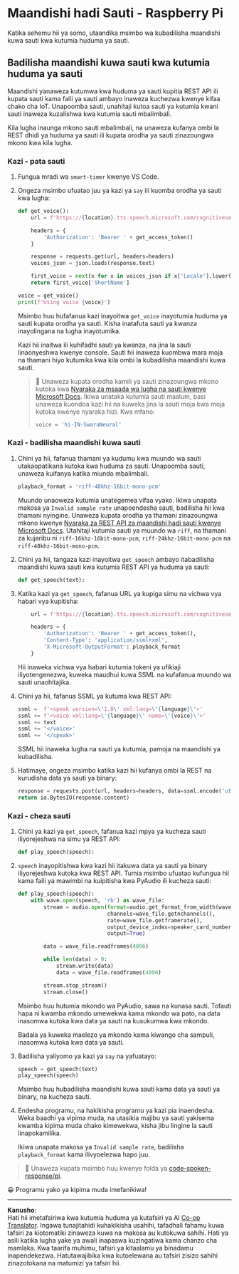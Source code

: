 <!--
CO_OP_TRANSLATOR_METADATA:
{
  "original_hash": "606f3af1c78e3741e48ce77c31cea626",
  "translation_date": "2025-08-27T21:12:49+00:00",
  "source_file": "6-consumer/lessons/3-spoken-feedback/pi-text-to-speech.md",
  "language_code": "sw"
}
-->
# Maandishi hadi Sauti - Raspberry Pi

Katika sehemu hii ya somo, utaandika msimbo wa kubadilisha maandishi kuwa sauti kwa kutumia huduma ya sauti.

## Badilisha maandishi kuwa sauti kwa kutumia huduma ya sauti

Maandishi yanaweza kutumwa kwa huduma ya sauti kupitia REST API ili kupata sauti kama faili ya sauti ambayo inaweza kuchezwa kwenye kifaa chako cha IoT. Unapoomba sauti, unahitaji kutoa sauti ya kutumia kwani sauti inaweza kuzalishwa kwa kutumia sauti mbalimbali.

Kila lugha inaunga mkono sauti mbalimbali, na unaweza kufanya ombi la REST dhidi ya huduma ya sauti ili kupata orodha ya sauti zinazoungwa mkono kwa kila lugha.

### Kazi - pata sauti

1. Fungua mradi wa `smart-timer` kwenye VS Code.

1. Ongeza msimbo ufuatao juu ya kazi ya `say` ili kuomba orodha ya sauti kwa lugha:

    ```python
    def get_voice():
        url = f'https://{location}.tts.speech.microsoft.com/cognitiveservices/voices/list'
    
        headers = {
            'Authorization': 'Bearer ' + get_access_token()
        }
    
        response = requests.get(url, headers=headers)
        voices_json = json.loads(response.text)
    
        first_voice = next(x for x in voices_json if x['Locale'].lower() == language.lower() and x['VoiceType'] == 'Neural')
        return first_voice['ShortName']
    
    voice = get_voice()
    print(f'Using voice {voice}')
    ```

    Msimbo huu hufafanua kazi inayoitwa `get_voice` inayotumia huduma ya sauti kupata orodha ya sauti. Kisha inatafuta sauti ya kwanza inayolingana na lugha inayotumika.

    Kazi hii inaitwa ili kuhifadhi sauti ya kwanza, na jina la sauti linaonyeshwa kwenye console. Sauti hii inaweza kuombwa mara moja na thamani hiyo kutumika kwa kila ombi la kubadilisha maandishi kuwa sauti.

    > 💁 Unaweza kupata orodha kamili ya sauti zinazoungwa mkono kutoka kwa [Nyaraka za msaada wa lugha na sauti kwenye Microsoft Docs](https://docs.microsoft.com/azure/cognitive-services/speech-service/language-support?WT.mc_id=academic-17441-jabenn#text-to-speech). Ikiwa unataka kutumia sauti maalum, basi unaweza kuondoa kazi hii na kuweka jina la sauti moja kwa moja kutoka kwenye nyaraka hizi. Kwa mfano:
    >
    > ```python
    > voice = 'hi-IN-SwaraNeural'
    > ```

### Kazi - badilisha maandishi kuwa sauti

1. Chini ya hii, fafanua thamani ya kudumu kwa muundo wa sauti utakaopatikana kutoka kwa huduma za sauti. Unapoomba sauti, unaweza kuifanya katika miundo mbalimbali.

    ```python
    playback_format = 'riff-48khz-16bit-mono-pcm'
    ```

    Muundo unaoweza kutumia unategemea vifaa vyako. Ikiwa unapata makosa ya `Invalid sample rate` unapoendesha sauti, badilisha hii kwa thamani nyingine. Unaweza kupata orodha ya thamani zinazoungwa mkono kwenye [Nyaraka za REST API za maandishi hadi sauti kwenye Microsoft Docs](https://docs.microsoft.com/azure/cognitive-services/speech-service/rest-text-to-speech?WT.mc_id=academic-17441-jabenn#audio-outputs). Utahitaji kutumia sauti ya muundo wa `riff`, na thamani za kujaribu ni `riff-16khz-16bit-mono-pcm`, `riff-24khz-16bit-mono-pcm` na `riff-48khz-16bit-mono-pcm`.

1. Chini ya hii, tangaza kazi inayoitwa `get_speech` ambayo itabadilisha maandishi kuwa sauti kwa kutumia REST API ya huduma ya sauti:

    ```python
    def get_speech(text):
    ```

1. Katika kazi ya `get_speech`, fafanua URL ya kupiga simu na vichwa vya habari vya kupitisha:

    ```python
        url = f'https://{location}.tts.speech.microsoft.com/cognitiveservices/v1'
    
        headers = {
            'Authorization': 'Bearer ' + get_access_token(),
            'Content-Type': 'application/ssml+xml',
            'X-Microsoft-OutputFormat': playback_format
        }
    ```

    Hii inaweka vichwa vya habari kutumia tokeni ya ufikiaji iliyotengenezwa, kuweka maudhui kuwa SSML na kufafanua muundo wa sauti unaohitajika.

1. Chini ya hii, fafanua SSML ya kutuma kwa REST API:

    ```python
    ssml =  f'<speak version=\'1.0\' xml:lang=\'{language}\'>'
    ssml += f'<voice xml:lang=\'{language}\' name=\'{voice}\'>'
    ssml += text
    ssml += '</voice>'
    ssml += '</speak>'
    ```

    SSML hii inaweka lugha na sauti ya kutumia, pamoja na maandishi ya kubadilisha.

1. Hatimaye, ongeza msimbo katika kazi hii kufanya ombi la REST na kurudisha data ya sauti ya binary:

    ```python
    response = requests.post(url, headers=headers, data=ssml.encode('utf-8'))
    return io.BytesIO(response.content)
    ```

### Kazi - cheza sauti

1. Chini ya kazi ya `get_speech`, fafanua kazi mpya ya kucheza sauti iliyorejeshwa na simu ya REST API:

    ```python
    def play_speech(speech):
    ```

1. `speech` inayopitishwa kwa kazi hii itakuwa data ya sauti ya binary iliyorejeshwa kutoka kwa REST API. Tumia msimbo ufuatao kufungua hii kama faili ya mawimbi na kuipitisha kwa PyAudio ili kucheza sauti:

    ```python
    def play_speech(speech):
        with wave.open(speech, 'rb') as wave_file:
            stream = audio.open(format=audio.get_format_from_width(wave_file.getsampwidth()),
                                channels=wave_file.getnchannels(),
                                rate=wave_file.getframerate(),
                                output_device_index=speaker_card_number,
                                output=True)

            data = wave_file.readframes(4096)

            while len(data) > 0:
                stream.write(data)
                data = wave_file.readframes(4096)

            stream.stop_stream()
            stream.close()
    ```

    Msimbo huu hutumia mkondo wa PyAudio, sawa na kunasa sauti. Tofauti hapa ni kwamba mkondo umewekwa kama mkondo wa pato, na data inasomwa kutoka kwa data ya sauti na kusukumwa kwa mkondo.

    Badala ya kuweka maelezo ya mkondo kama kiwango cha sampuli, inasomwa kutoka kwa data ya sauti.

1. Badilisha yaliyomo ya kazi ya `say` na yafuatayo:

    ```python
    speech = get_speech(text)
    play_speech(speech)
    ```

    Msimbo huu hubadilisha maandishi kuwa sauti kama data ya sauti ya binary, na kucheza sauti.

1. Endesha programu, na hakikisha programu ya kazi pia inaendesha. Weka baadhi ya vipima muda, na utasikia majibu ya sauti yakisema kwamba kipima muda chako kimewekwa, kisha jibu lingine la sauti linapokamilika.

    Ikiwa unapata makosa ya `Invalid sample rate`, badilisha `playback_format` kama ilivyoelezwa hapo juu.

> 💁 Unaweza kupata msimbo huu kwenye folda ya [code-spoken-response/pi](../../../../../6-consumer/lessons/3-spoken-feedback/code-spoken-response/pi).

😀 Programu yako ya kipima muda imefanikiwa!

---

**Kanusho**:  
Hati hii imetafsiriwa kwa kutumia huduma ya kutafsiri ya AI [Co-op Translator](https://github.com/Azure/co-op-translator). Ingawa tunajitahidi kuhakikisha usahihi, tafadhali fahamu kuwa tafsiri za kiotomatiki zinaweza kuwa na makosa au kutokuwa sahihi. Hati ya asili katika lugha yake ya awali inapaswa kuzingatiwa kama chanzo cha mamlaka. Kwa taarifa muhimu, tafsiri ya kitaalamu ya binadamu inapendekezwa. Hatutawajibika kwa kutoelewana au tafsiri zisizo sahihi zinazotokana na matumizi ya tafsiri hii.